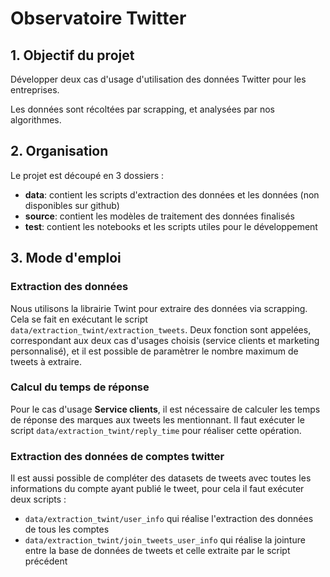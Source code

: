 # Observatoire Twitter

## 1. Objectif du projet
Développer deux cas d'usage d'utilisation des données Twitter pour les entreprises.

Les données sont récoltées par scrapping, et analysées par nos algorithmes.

## 2. Organisation
Le projet est découpé en 3 dossiers :
* **data**: contient les scripts d'extraction des données et les données (non disponibles sur github)
* **source**: contient les modèles de traitement des données finalisés
* **test**: contient les notebooks et les scripts utiles pour le développement

## 3. Mode d'emploi

### Extraction des données
Nous utilisons la librairie Twint pour extraire des données via scrapping.
Cela se fait en exécutant le script `data/extraction_twint/extraction_tweets`.
Deux fonction sont appelées, correspondant aux deux cas d'usages choisis (service clients et marketing personnalisé), et il est possible de paramètrer le nombre maximum de tweets à extraire.

### Calcul du temps de réponse
Pour le cas d'usage **Service clients**, il est nécessaire de calculer les temps de réponse des marques aux tweets les mentionnant.
Il faut exécuter le script `data/extraction_twint/reply_time` pour réaliser cette opération.

### Extraction des données de comptes twitter
Il est aussi possible de compléter des datasets de tweets avec toutes les informations du compte ayant publié le tweet, pour cela il faut exécuter deux scripts :
- `data/extraction_twint/user_info` qui réalise l'extraction des données de tous les comptes
- `data/extraction_twint/join_tweets_user_info` qui réalise la jointure entre la base de données de tweets et celle extraite par le script précédent



